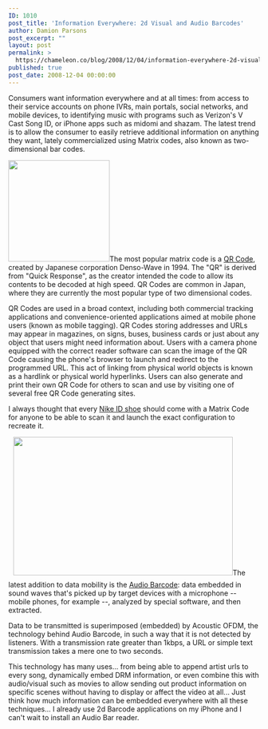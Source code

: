 ```yaml
---
ID: 1010
post_title: 'Information Everywhere: 2d Visual and Audio Barcodes'
author: Damion Parsons
post_excerpt: ""
layout: post
permalink: >
  https://chameleon.co/blog/2008/12/04/information-everywhere-2d-visual-and-audio-barcodes/
published: true
post_date: 2008-12-04 00:00:00
---
```

Consumers want information everywhere and at all times: from access to their service accounts on phone IVRs, main portals, social networks, and mobile devices, to identifying music with programs such as Verizon's V Cast Song ID, or iPhone apps such as midomi and shazam. The latest trend is to allow the consumer to easily retrieve additional information on anything they want, lately commercialized using Matrix codes, also known as two-dimensional bar codes.

<a href="https://takemetoyourleader.com/wp-content/uploads/2008/12/qrorg.jpg"><img class="alignleft size-medium wp-image-664" title="QR Code - Matrix Code - two dimensional bar code" src="https://takemetoyourleader.com/wp-content/uploads/2008/12/qrorg.jpg" alt="" width="203" height="203" /></a>The most popular matrix code is a <a title="QR Code - Matrix Code - two-dimensional bar code" href="https://en.wikipedia.org/wiki/QR_Code" target="_blank" rel="noopener noreferrer">QR Code</a>, created by Japanese corporation Denso-Wave in 1994. The "QR" is derived from "Quick Response", as the creator intended the code to allow its contents to be decoded at high speed. QR Codes are common in Japan, where they are currently the most popular type of two dimensional codes.

QR Codes are used in a broad context, including both commercial tracking applications and convenience-oriented applications aimed at mobile phone users (known as mobile tagging). QR Codes storing addresses and URLs may appear in magazines, on signs, buses, business cards or just about any object that users might need information about. Users with a camera phone equipped with the correct reader software can scan the image of the QR Code causing the phone's browser to launch and redirect to the programmed URL. This act of linking from physical world objects is known as a hardlink or physical world hyperlinks. Users can also generate and print their own QR Code for others to scan and use by visiting one of several free QR Code generating sites.<!--more-->

I always thought that every <a title="Nike ID Shoes" href="https://nikeid.nike.com" target="_blank" rel="noopener noreferrer">Nike ID shoe</a> should come with a Matrix Code for anyone to be able to scan it and launch the exact configuration to recreate it.

<a href="https://takemetoyourleader.com/wp-content/uploads/2008/12/audio_barcode.jpg"><img class="alignright size-medium wp-image-667" style="margin-left: 10px; margin-bottom: 10px;" title="audio barcode" src="https://takemetoyourleader.com/wp-content/uploads/2008/12/audio_barcode.jpg" alt="" width="440" height="277" /></a>The latest addition to data mobility is the <a title="Audio Barcode" href="https://www.nttdocomo.com/technologies/future/audio/index.html" target="_blank" rel="noopener noreferrer">Audio Barcode</a>: data embedded in sound waves that's picked up by target devices with a microphone -- mobile phones, for example --, analyzed by special software, and then extracted.

Data to be transmitted is superimposed (embedded) by Acoustic OFDM, the technology behind Audio Barcode, in such a way that it is not detected by listeners. With a transmission rate greater than 1kbps, a URL or simple text transmission takes a mere one to two seconds.

This technology has many uses... from being able to append artist urls to every song, dynamically embed DRM information, or even combine this with audio/visual such as movies to allow sending out product information on specific scenes without having to display or affect the video at all... Just think how much information can be embedded everywhere with all these techniques... I already use 2d Barcode applications on my iPhone and I can't wait to install an Audio Bar reader.